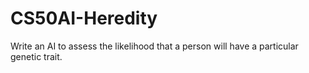 # CS50AI-Heredity

Write an AI to assess the likelihood that a person will have a particular genetic trait.
